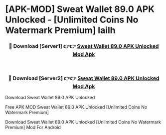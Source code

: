 # [APK-MOD] Sweat Wallet 89.0 APK Unlocked - [Unlimited Coins No Watermark Premium] lailh



<div align="center">
<h3>🔴 Download [Server1] 👉👉 <a href="https://momento.my/?title=Sweat_Wallet_89.0_APK_Unlocked">Sweat Wallet 89.0 APK Unlocked Mod Apk</a></h3><br>

<h3>🔴 Download [Server2] 👉👉 <a href="https://momento.my/?title=Sweat_Wallet_89.0_APK_Unlocked">Sweat Wallet 89.0 APK Unlocked Mod Apk</a></h3>
</div>



Download Sweat Wallet 89.0 APK Unlocked 

Free APK MOD Sweat Wallet 89.0 APK Unlocked [Unlimited Coins No Watermark Premium]

Download Sweat Wallet 89.0 APK Unlocked [Unlimited Coins No Watermark Premium] Mod For Android
